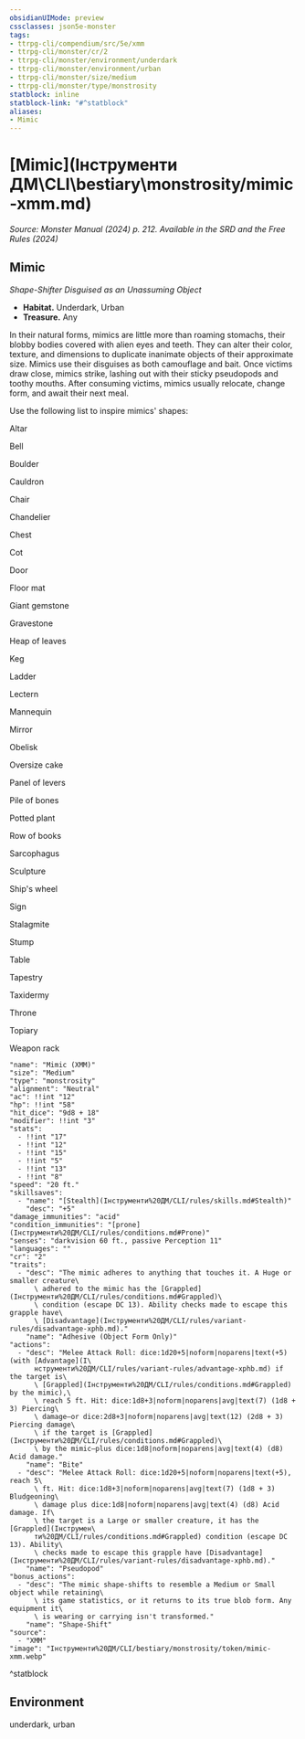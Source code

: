 ```yaml
---
obsidianUIMode: preview
cssclasses: json5e-monster
tags:
- ttrpg-cli/compendium/src/5e/xmm
- ttrpg-cli/monster/cr/2
- ttrpg-cli/monster/environment/underdark
- ttrpg-cli/monster/environment/urban
- ttrpg-cli/monster/size/medium
- ttrpg-cli/monster/type/monstrosity
statblock: inline
statblock-link: "#^statblock"
aliases:
- Mimic
---
```

# [Mimic](Інструменти ДМ\CLI\bestiary\monstrosity/mimic-xmm.md)
*Source: Monster Manual (2024) p. 212. Available in the <span title='Systems Reference Document (5.2)'>SRD</span> and the Free Rules (2024)*  

## Mimic

*Shape-Shifter Disguised as an Unassuming Object*

- **Habitat.** Underdark, Urban  
- **Treasure.** Any  

In their natural forms, mimics are little more than roaming stomachs, their blobby bodies covered with alien eyes and teeth. They can alter their color, texture, and dimensions to duplicate inanimate objects of their approximate size. Mimics use their disguises as both camouflage and bait. Once victims draw close, mimics strike, lashing out with their sticky pseudopods and toothy mouths. After consuming victims, mimics usually relocate, change form, and await their next meal.

Use the following list to inspire mimics' shapes:

Altar

Bell

Boulder

Cauldron

Chair

Chandelier

Chest

Cot

Door

Floor mat

Giant gemstone

Gravestone

Heap of leaves

Keg

Ladder

Lectern

Mannequin

Mirror

Obelisk

Oversize cake

Panel of levers

Pile of bones

Potted plant

Row of books

Sarcophagus

Sculpture

Ship's wheel

Sign

Stalagmite

Stump

Table

Tapestry

Taxidermy

Throne

Topiary

Weapon rack

```statblock
"name": "Mimic (XMM)"
"size": "Medium"
"type": "monstrosity"
"alignment": "Neutral"
"ac": !!int "12"
"hp": !!int "58"
"hit_dice": "9d8 + 18"
"modifier": !!int "3"
"stats":
  - !!int "17"
  - !!int "12"
  - !!int "15"
  - !!int "5"
  - !!int "13"
  - !!int "8"
"speed": "20 ft."
"skillsaves":
  - "name": "[Stealth](Інструменти%20ДМ/CLI/rules/skills.md#Stealth)"
    "desc": "+5"
"damage_immunities": "acid"
"condition_immunities": "[prone](Інструменти%20ДМ/CLI/rules/conditions.md#Prone)"
"senses": "darkvision 60 ft., passive Perception 11"
"languages": ""
"cr": "2"
"traits":
  - "desc": "The mimic adheres to anything that touches it. A Huge or smaller creature\
      \ adhered to the mimic has the [Grappled](Інструменти%20ДМ/CLI/rules/conditions.md#Grappled)\
      \ condition (escape DC 13). Ability checks made to escape this grapple have\
      \ [Disadvantage](Інструменти%20ДМ/CLI/rules/variant-rules/disadvantage-xphb.md)."
    "name": "Adhesive (Object Form Only)"
"actions":
  - "desc": "Melee Attack Roll: dice:1d20+5|noform|noparens|text(+5) (with [Advantage](І\
      нструменти%20ДМ/CLI/rules/variant-rules/advantage-xphb.md) if the target is\
      \ [Grappled](Інструменти%20ДМ/CLI/rules/conditions.md#Grappled) by the mimic),\
      \ reach 5 ft. Hit: dice:1d8+3|noform|noparens|avg|text(7) (1d8 + 3) Piercing\
      \ damage—or dice:2d8+3|noform|noparens|avg|text(12) (2d8 + 3) Piercing damage\
      \ if the target is [Grappled](Інструменти%20ДМ/CLI/rules/conditions.md#Grappled)\
      \ by the mimic—plus dice:1d8|noform|noparens|avg|text(4) (d8) Acid damage."
    "name": "Bite"
  - "desc": "Melee Attack Roll: dice:1d20+5|noform|noparens|text(+5), reach 5\
      \ ft. Hit: dice:1d8+3|noform|noparens|avg|text(7) (1d8 + 3) Bludgeoning\
      \ damage plus dice:1d8|noform|noparens|avg|text(4) (d8) Acid damage. If\
      \ the target is a Large or smaller creature, it has the [Grappled](Інструмен\
      ти%20ДМ/CLI/rules/conditions.md#Grappled) condition (escape DC 13). Ability\
      \ checks made to escape this grapple have [Disadvantage](Інструменти%20ДМ/CLI/rules/variant-rules/disadvantage-xphb.md)."
    "name": "Pseudopod"
"bonus_actions":
  - "desc": "The mimic shape-shifts to resemble a Medium or Small object while retaining\
      \ its game statistics, or it returns to its true blob form. Any equipment it\
      \ is wearing or carrying isn't transformed."
    "name": "Shape-Shift"
"source":
  - "XMM"
"image": "Інструменти%20ДМ/CLI/bestiary/monstrosity/token/mimic-xmm.webp"
```
^statblock

## Environment

underdark, urban